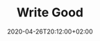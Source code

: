 ---
title: "Write Good"
images: # Create a folder in /static/images/tools that has the same name as this current markdown file and place the images there. We only need the file name here. If this is not clear, please refer to existing tools as references.
  - path: write-good-github.png
categories:
  - Publishing and Sharing
  - Communications
tags:
  - Publications
  - Writing
links:
  - name: write-good
    link: https://github.com/btford/write-good
summary: Naive linter for English prose
features:
platforms:
  - Any
fields:
plans:
  - name: Open Source
    description:
date: 2020-04-26T20:12:00+02:00
draft: false
---